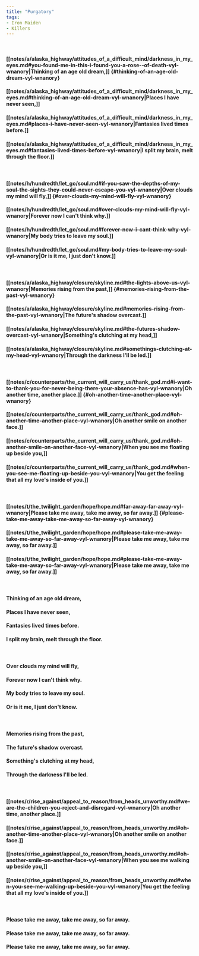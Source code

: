 ```yaml
---
title: "Purgatory"
tags:
- Iron Maiden
- Killers
---
```

&nbsp;
#### [[notes/a/alaska_highway/attitudes_of_a_difficult_mind/darkness_in_my_eyes.md#you-found-me-in-this-i-found-you-a-rose--of-death-vyl-wnanory|Thinking of an age old dream,]] {#thinking-of-an-age-old-dream-vyl-wnanory}
#### [[notes/a/alaska_highway/attitudes_of_a_difficult_mind/darkness_in_my_eyes.md#thinking-of-an-age-old-dream-vyl-wnanory|Places I have never seen,]]
#### [[notes/a/alaska_highway/attitudes_of_a_difficult_mind/darkness_in_my_eyes.md#places-i-have-never-seen-vyl-wnanory|Fantasies lived times before.]]
#### [[notes/a/alaska_highway/attitudes_of_a_difficult_mind/darkness_in_my_eyes.md#fantasies-lived-times-before-vyl-wnanory|I split my brain, melt through the floor.]]
&nbsp;
#### [[notes/h/hundredth/let_go/soul.md#if-you-saw-the-depths-of-my-soul-the-sights-they-could-never-escape-you-vyl-wnanory|Over clouds my mind will fly,]] {#over-clouds-my-mind-will-fly-vyl-wnanory}
#### [[notes/h/hundredth/let_go/soul.md#over-clouds-my-mind-will-fly-vyl-wnanory|Forever now I can't think why.]]
#### [[notes/h/hundredth/let_go/soul.md#forever-now-i-cant-think-why-vyl-wnanory|My body tries to leave my soul.]]
#### [[notes/h/hundredth/let_go/soul.md#my-body-tries-to-leave-my-soul-vyl-wnanory|Or is it me, I just don't know.]]
&nbsp;
#### [[notes/a/alaska_highway/closure/skyline.md#the-lights-above-us-vyl-wnanory|Memories rising from the past,]] {#memories-rising-from-the-past-vyl-wnanory}
#### [[notes/a/alaska_highway/closure/skyline.md#memories-rising-from-the-past-vyl-wnanory|The future's shadow overcast.]]
#### [[notes/a/alaska_highway/closure/skyline.md#the-futures-shadow-overcast-vyl-wnanory|Something's clutching at my head,]]
#### [[notes/a/alaska_highway/closure/skyline.md#somethings-clutching-at-my-head-vyl-wnanory|Through the darkness I'll be led.]]
&nbsp;
#### [[notes/c/counterparts/the_current_will_carry_us/thank_god.md#i-want-to-thank-you-for-never-being-there-your-absence-has-vyl-wnanory|Oh another time, another place.]] {#oh-another-time-another-place-vyl-wnanory}
#### [[notes/c/counterparts/the_current_will_carry_us/thank_god.md#oh-another-time-another-place-vyl-wnanory|Oh another smile on another face.]]
#### [[notes/c/counterparts/the_current_will_carry_us/thank_god.md#oh-another-smile-on-another-face-vyl-wnanory|When you see me floating up beside you,]]
#### [[notes/c/counterparts/the_current_will_carry_us/thank_god.md#when-you-see-me-floating-up-beside-you-vyl-wnanory|You get the feeling that all my love's inside of you.]]
&nbsp;
#### [[notes/t/the_twilight_garden/hope/hope.md#far-away-far-away-vyl-wnanory|Please take me away, take me away, so far away.]] {#please-take-me-away-take-me-away-so-far-away-vyl-wnanory}
#### [[notes/t/the_twilight_garden/hope/hope.md#please-take-me-away-take-me-away-so-far-away-vyl-wnanory|Please take me away, take me away, so far away.]]
#### [[notes/t/the_twilight_garden/hope/hope.md#please-take-me-away-take-me-away-so-far-away-vyl-wnanory|Please take me away, take me away, so far away.]]
&nbsp;
#### Thinking of an age old dream,
#### Places I have never seen,
#### Fantasies lived times before.
#### I split my brain, melt through the floor.
&nbsp;
#### Over clouds my mind will fly,
#### Forever now I can't think why.
#### My body tries to leave my soul.
#### Or is it me, I just don't know.
&nbsp;
#### Memories rising from the past,
#### The future's shadow overcast.
#### Something's clutching at my head,
#### Through the darkness I'll be led.
&nbsp;
#### [[notes/r/rise_against/appeal_to_reason/from_heads_unworthy.md#we-are-the-children-you-reject-and-disregard-vyl-wnanory|Oh another time, another place.]]
#### [[notes/r/rise_against/appeal_to_reason/from_heads_unworthy.md#oh-another-time-another-place-vyl-wnanory|Oh another smile on another face.]]
#### [[notes/r/rise_against/appeal_to_reason/from_heads_unworthy.md#oh-another-smile-on-another-face-vyl-wnanory|When you see me walking up beside you,]]
#### [[notes/r/rise_against/appeal_to_reason/from_heads_unworthy.md#when-you-see-me-walking-up-beside-you-vyl-wnanory|You get the feeling that all my love's inside of you.]]
&nbsp;
#### Please take me away, take me away, so far away.
#### Please take me away, take me away, so far away.
#### Please take me away, take me away, so far away.
